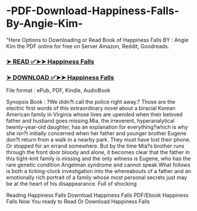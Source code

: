 # -PDF-Download-Happiness-Falls-By-Angie-Kim-

"Here Options to Downloading or Read Book of Happiness Falls BY : Angie  Kim the PDF online for free on Server Amazon, Reddit, Goodreads.

### [➤ READ ✅➤➤ Happiness Falls](https://en.ebooksteach.xyz/?book=205483574-happiness-falls)
### [➤ DOWNLOAD ✅➤➤ Happiness Falls](https://en.ebooksteach.xyz/?book=205483574-happiness-falls)

File format : ePub, PDF, Kindle, AudioBook

Synopsis Book : ?We didn?t call the police right away.? Those are the electric first words of this extraordinary novel about a biracial Korean American family in Virginia whose lives are upended when their beloved father and husband goes missing.Mia, the irreverent, hyperanalytical twenty-year-old daughter, has an explanation for everything?which is why she isn?t initially concerned when her father and younger brother Eugene don?t return from a walk in a nearby park. They must have lost their phone. Or stopped for an errand somewhere. But by the time Mia?s brother runs through the front door bloody and alone, it becomes clear that the father in this tight-knit family is missing and the only witness is Eugene, who has the rare genetic condition Angelman syndrome and cannot speak.What follows is both a ticking-clock investigation into the whereabouts of a father and an emotionally rich portrait of a family whose most personal secrets just may be at the heart of his disappearance. Full of shocking 

Reading Happiness Falls
Download Happiness Falls
PDF/Ebook Happiness Falls
Now You ready to Read Or Download Happiness Falls
